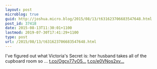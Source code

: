 ```yaml
---
layout: post
microblog: true
guid: http://joshua.micro.blog/2015/08/13/t631623706683547648.html
post_id: 37418
date: 2015-08-13T11:30:01+1100
lastmod: 2019-07-30T17:41:29+1100
type: post
url: /2015/08/13/t631623706683547648.html
---
```

I've figured out what Victoria's Secret is: her husband takes all of the cupboard room so … [t.co/Ogcv77vO5...](http://t.co/Ogcv77vO5P) [t.co/e0VNos2xv...](http://t.co/e0VNos2xv9)
